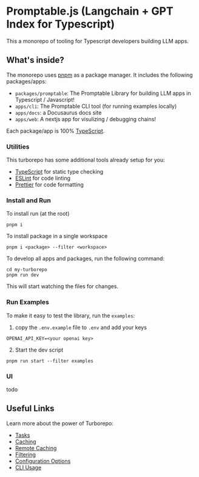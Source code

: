# Promptable.js (Langchain + GPT Index for Typescript)

This a monorepo of tooling for Typescript developers building LLM apps.

## What's inside?

The monorepo uses [pnpm](https://pnpm.io) as a package manager. It includes the following packages/apps:

- `packages/promptable`: The Promptable Library for building LLM apps in Typescript / Javascript!
- `apps/cli`: The Promptable CLI tool (for running examples locally)
- `apps/docs`: a Docusaurus docs site
- `apps/web`: A nextjs app for visulizing / debugging chains!

Each package/app is 100% [TypeScript](https://www.typescriptlang.org/).

### Utilities

This turborepo has some additional tools already setup for you:

- [TypeScript](https://www.typescriptlang.org/) for static type checking
- [ESLint](https://eslint.org/) for code linting
- [Prettier](https://prettier.io) for code formatting

### Install and Run

To install run (at the root)

```
pnpm i
```

To install package in a single workspace

```
pnpm i <package> --filter <workspace>
```

To develop all apps and packages, run the following command:

```
cd my-turborepo
pnpm run dev
```

This will start watching the files for changes.

### Run Examples

To make it easy to test the library, run the `examples`:

1. copy the `.env.example` file to `.env` and add your keys

```
OPENAI_API_KEY=<your openai key>
```

2. Start the dev script

```
pnpm run start --filter examples
```

### UI

todo

## Useful Links

Learn more about the power of Turborepo:

- [Tasks](https://turbo.build/repo/docs/core-concepts/monorepos/running-tasks)
- [Caching](https://turbo.build/repo/docs/core-concepts/caching)
- [Remote Caching](https://turbo.build/repo/docs/core-concepts/remote-caching)
- [Filtering](https://turbo.build/repo/docs/core-concepts/monorepos/filtering)
- [Configuration Options](https://turbo.build/repo/docs/reference/configuration)
- [CLI Usage](https://turbo.build/repo/docs/reference/command-line-reference)

